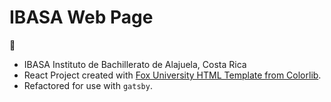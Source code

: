 # IBASA Web Page

:school:

- IBASA Instituto de Bachillerato de Alajuela, Costa Rica
- React Project created with [Fox University HTML Template from Colorlib](https://colorlib.com/wp/template/fox).
- Refactored for use with `gatsby`.
